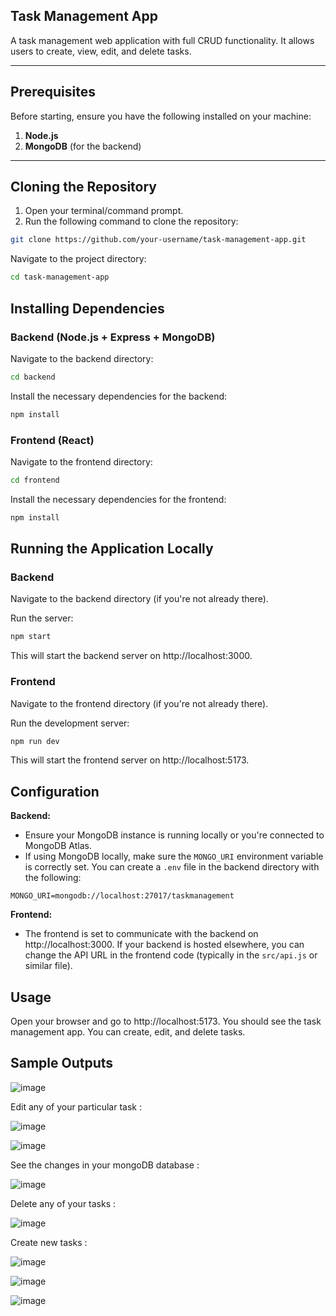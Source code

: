 ## Task Management App

A task management web application with full CRUD functionality. It allows users to create, view, edit, and delete tasks.

---

## Prerequisites

Before starting, ensure you have the following installed on your machine:

1. **Node.js**
2. **MongoDB** (for the backend)
---

## Cloning the Repository

1. Open your terminal/command prompt.
2. Run the following command to clone the repository:

```bash
git clone https://github.com/your-username/task-management-app.git
```

Navigate to the project directory:

```bash
cd task-management-app
```

## Installing Dependencies

### Backend (Node.js + Express + MongoDB)

Navigate to the backend directory:

```bash
cd backend
```

Install the necessary dependencies for the backend:

```bash
npm install
```

### Frontend (React)

Navigate to the frontend directory:

```bash
cd frontend
```

Install the necessary dependencies for the frontend:

```bash
npm install
```

## Running the Application Locally

### Backend

Navigate to the backend directory (if you're not already there).

Run the server:

```bash
npm start
```

This will start the backend server on http://localhost:3000.

### Frontend

Navigate to the frontend directory (if you're not already there).

Run the development server:

```bash
npm run dev
```

This will start the frontend server on http://localhost:5173.

## Configuration

**Backend:**

* Ensure your MongoDB instance is running locally or you're connected to MongoDB Atlas.
* If using MongoDB locally, make sure the `MONGO_URI` environment variable is correctly set. You can create a `.env` file in the backend directory with the following:

```
MONGO_URI=mongodb://localhost:27017/taskmanagement
```

**Frontend:**

* The frontend is set to communicate with the backend on http://localhost:3000. If your backend is hosted elsewhere, you can change the API URL in the frontend code (typically in the `src/api.js` or similar file).

## Usage

Open your browser and go to http://localhost:5173. You should see the task management app. You can create, edit, and delete tasks.

## Sample Outputs

![image](https://github.com/user-attachments/assets/d05d5ff1-b15a-4717-93bd-7120ee4369a6)

Edit any of your particular task : 

![image](https://github.com/user-attachments/assets/9426bbbc-72f4-4b20-9c88-b7e5e47becbe)

![image](https://github.com/user-attachments/assets/4478fcd8-0991-4294-976b-2131aea85b97)

See the changes in your mongoDB database : 

![image](https://github.com/user-attachments/assets/1f55f998-fe48-4ca2-8bae-1f0abc341112)

Delete any of your tasks : 

![image](https://github.com/user-attachments/assets/e2829dce-f56b-449a-a869-507c3168afe7)

Create new tasks : 

![image](https://github.com/user-attachments/assets/51294fac-7710-45e7-9311-50d6d666a300)

![image](https://github.com/user-attachments/assets/0560034d-320c-4623-b0a2-706deaad0559)

![image](https://github.com/user-attachments/assets/2b646c67-19ea-4640-9b9a-e16934cbed4b)







